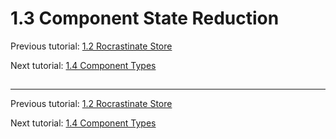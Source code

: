 # 1.3 Component State Reduction

Previous tutorial: [1.2 Rocrastinate Store](1-2-rocrastinate-store.md)

Next tutorial: [1.4 Component Types](1-4-component-types.md)

## 

---

Previous tutorial: [1.2 Rocrastinate Store](1-2-rocrastinate-store.md)

Next tutorial: [1.4 Component Types](1-4-component-types.md)